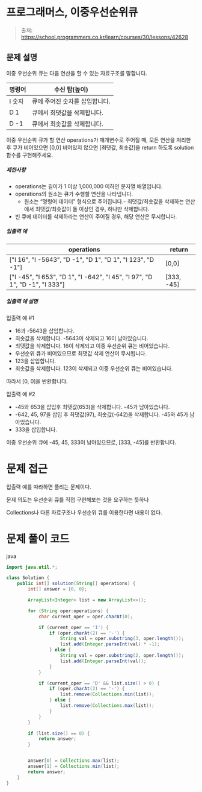 # 프로그래머스, 이중우선순위큐

> 출처: https://school.programmers.co.kr/learn/courses/30/lessons/42628

## 문제 설명

이중 우선순위 큐는 다음 연산을 할 수 있는 자료구조를 말합니다.

| 명령어 | 수신 탑(높이)                  |
| ------ | ------------------------------ |
| I 숫자 | 큐에 주어진 숫자를 삽입합니다. |
| D 1    | 큐에서 최댓값을 삭제합니다.    |
| D -1   | 큐에서 최솟값을 삭제합니다.    |

이중 우선순위 큐가 할 연산 operations가 매개변수로 주어질 때, 모든 연산을 처리한 후 큐가 비어있으면 \[0,0\] 비어있지 않으면 \[최댓값, 최솟값\]을 return 하도록 solution 함수를 구현해주세요.

##### 제한사항

-   operations는 길이가 1 이상 1,000,000 이하인 문자열 배열입니다.
-   operations의 원소는 큐가 수행할 연산을 나타냅니다.
    -   원소는 “명령어 데이터” 형식으로 주어집니다.\- 최댓값/최솟값을 삭제하는 연산에서 최댓값/최솟값이 둘 이상인 경우, 하나만 삭제합니다.
-   빈 큐에 데이터를 삭제하라는 연산이 주어질 경우, 해당 연산은 무시합니다.

##### 입출력 예

| operations                                                                    | return       |
| ----------------------------------------------------------------------------- | ------------ |
| \["I 16", "I -5643", "D -1", "D 1", "D 1", "I 123", "D -1"\]                  | \[0,0\]      |
| \["I -45", "I 653", "D 1", "I -642", "I 45", "I 97", "D 1", "D -1", "I 333"\] | \[333, -45\] |

##### 입출력 예 설명

입출력 예 #1

-   16과 -5643을 삽입합니다.
-   최솟값을 삭제합니다. -5643이 삭제되고 16이 남아있습니다.
-   최댓값을 삭제합니다. 16이 삭제되고 이중 우선순위 큐는 비어있습니다.
-   우선순위 큐가 비어있으므로 최댓값 삭제 연산이 무시됩니다.
-   123을 삽입합니다.
-   최솟값을 삭제합니다. 123이 삭제되고 이중 우선순위 큐는 비어있습니다.

따라서 \[0, 0\]을 반환합니다.

입출력 예 #2

-   -45와 653을 삽입후 최댓값(653)을 삭제합니다. -45가 남아있습니다.
-   -642, 45, 97을 삽입 후 최댓값(97), 최솟값(-642)을 삭제합니다. -45와 45가 남아있습니다.
-   333을 삽입합니다.

이중 우선순위 큐에 -45, 45, 333이 남아있으므로, \[333, -45\]를 반환합니다.

# 문제 접근

입출력 예를 따라하면 풀리는 문제이다.

문제 의도는 우선순위 큐를 직접 구현해보는 것을 요구하는 듯하나

Collections나 다른 자료구조나 우선순위 큐를 이용한다면 내용이 없다.

# 문제 풀이 코드

java

```java
import java.util.*;

class Solution {
    public int[] solution(String[] operations) {
        int[] answer = {0, 0};

        ArrayList<Integer> list = new ArrayList<>();

        for (String oper:operations) {
            char current_oper = oper.charAt(0);

            if (current_oper == 'I') {
                if (oper.charAt(2) == '-') {
                    String val = oper.substring(3, oper.length());
                    list.add(Integer.parseInt(val) * -1);
                } else {
                    String val = oper.substring(2, oper.length());
                    list.add(Integer.parseInt(val));
                }
            }

            if (current_oper == 'D' && list.size() > 0) {
                if (oper.charAt(2) == '-') {
                    list.remove(Collections.min(list));
                } else {
                    list.remove(Collections.max(list));
                }
            }
        }

        if (list.size() == 0) {
            return answer;
        }


        answer[0] = Collections.max(list);
        answer[1] = Collections.min(list);
        return answer;
    }
}
```
